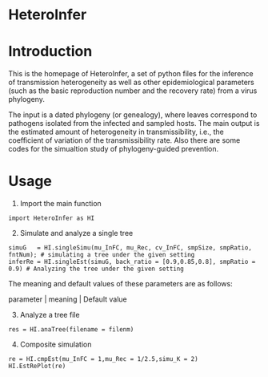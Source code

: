 # HeteroInfer
# Introduction
This is the homepage of HeteroInfer, a set of python files for the inference of transmission heterogeneity as well as other epidemiological parameters (such as the basic reproduction number and the recovery rate) from a virus phylogeny. 

The input is a dated phylogeny (or genealogy), where leaves correspond to pathogens isolated from the infected and sampled hosts. The main output is the estimated amount of heterogeneity in transmissibility, i.e., the coefficient of variation of the transmissibility rate. Also there are some codes for the simualtion study of phylogeny-guided prevention.

# Usage
1. Import the main function
```
import HeteroInfer as HI
```
2. Simulate and analyze a single tree
```
simuG   = HI.singleSimu(mu_InFC, mu_Rec, cv_InFC, smpSize, smpRatio, fntNum); # simulating a tree under the given setting 
inferRe = HI.singleEst(simuG, back_ratio = [0.9,0.85,0.8], smpRatio = 0.9) # Analyzing the tree under the given setting 
```
The meaning and default values of these parameters are as follows:

parameter	| meaning	| Default value

3. Analyze a tree file
```
res = HI.anaTree(filename = filenm)
```
4. Composite simulation
```
re = HI.cmpEst(mu_InFC = 1,mu_Rec = 1/2.5,simu_K = 2)
HI.EstRePlot(re)
```
